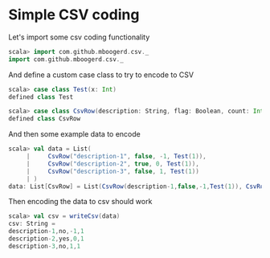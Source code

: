 # Simple CSV coding

Let's import some csv coding functionality

```scala
scala> import com.github.mboogerd.csv._
import com.github.mboogerd.csv._
```

And define a custom case class to try to encode to CSV

```scala
scala> case class Test(x: Int)
defined class Test

scala> case class CsvRow(description: String, flag: Boolean, count: Int, test: Test)
defined class CsvRow
```

And then some example data to encode

```scala
scala> val data = List(
     |     CsvRow("description-1", false, -1, Test(1)),
     |     CsvRow("description-2", true, 0, Test(1)),
     |     CsvRow("description-3", false, 1, Test(1))
     | )
data: List[CsvRow] = List(CsvRow(description-1,false,-1,Test(1)), CsvRow(description-2,true,0,Test(1)), CsvRow(description-3,false,1,Test(1)))
```

Then encoding the data to csv should work
```scala
scala> val csv = writeCsv(data)
csv: String =
description-1,no,-1,1
description-2,yes,0,1
description-3,no,1,1
```
